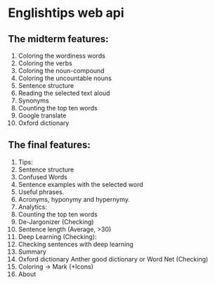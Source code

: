 # Englishtips web api

The midterm features:
------
1. Coloring the wordiness words
2. Coloring the verbs
3. Coloring the noun-compound
4. Coloring the uncountable nouns
5. Sentence structure
6. Reading the selected text aloud
7. Synonyms
8. Counting the top ten words
9. Google translate
10. Oxford dictionary

The final features:
------
1. Tips:
  1. Sentence structure
  2. Confused Words
  3. Sentence examples with the selected word
2. Useful phrases.
3. Acronyms, hyponymy and hypernymy.
4. Analytics:
  1. Counting the top ten words
  2. De-Jargonizer  (Checking)
  3. Sentence length (Average, >30)
5. Deep Learning (Checking):
6. Checking sentences with deep learning
7. Summary
8. Oxford dictionary Anther good dictionary or Word Net (Checking)
9. Coloring -> Mark (+Icons)
10. About
